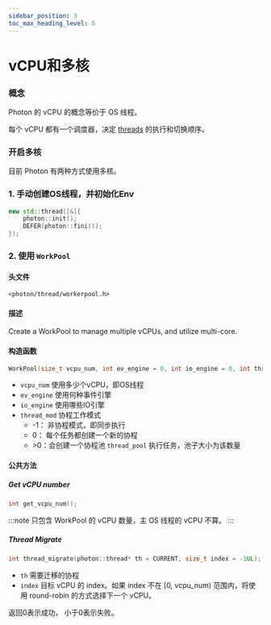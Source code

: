 ```yaml
---
sidebar_position: 3
toc_max_heading_level: 5
---
```


# vCPU和多核

### 概念

Photon 的 vCPU 的概念等价于 OS 线程。

每个 vCPU 都有一个调度器，决定 [threads](thread) 的执行和切换顺序。

### 开启多核

目前 Photon 有两种方式使用多核。

### 1. 手动创建OS线程，并初始化Env

```cpp
new std::thread([&]{
	photon::init();
	DEFER(photon::fini());
});
```


### 2. 使用 `WorkPool`

#### 头文件

`<photon/thread/workerpool.h>`

#### 描述

Create a WorkPool to manage multiple vCPUs, and utilize multi-core.

#### 构造函数

```cpp
WorkPool(size_t vcpu_num, int ev_engine = 0, int io_engine = 0, int thread_mod = -1);
```

- `vcpu_num` 使用多少个vCPU，即OS线程
- `ev_engine` 使用何种事件引擎
- `io_engine` 使用哪些IO引擎
- `thread_mod` 协程工作模式
	- -1： 非协程模式，即同步执行
	- 0： 每个任务都创建一个新的协程
	- \>0：会创建一个协程池 `thread_pool` 执行任务，池子大小为该数量

#### 公共方法

##### Get vCPU number

```cpp
int get_vcpu_num();
```

:::note
只包含 WorkPool 的 vCPU 数量，主 OS 线程的 vCPU 不算。
:::

##### Thread Migrate

```cpp
int thread_migrate(photon::thread* th = CURRENT, size_t index = -1UL);
```

- `th` 需要迁移的协程
- `index` 目标 vCPU 的 index。如果 index 不在 [0, vcpu_num) 范围内，将使用 round-robin 的方式选择下一个 vCPU。
     
返回0表示成功， 小于0表示失败。